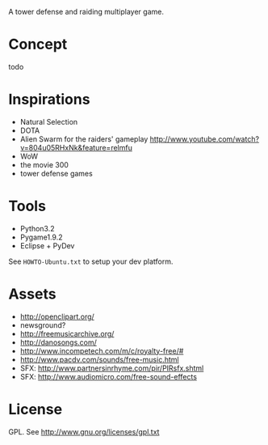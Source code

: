 A tower defense and raiding multiplayer game.


Concept
=======

todo


Inspirations
===========

* Natural Selection
* DOTA
* Alien Swarm for the raiders' gameplay http://www.youtube.com/watch?v=804u05RHxNk&feature=relmfu
* WoW
* the movie 300
* tower defense games


Tools
========

* Python3.2
* Pygame1.9.2
* Eclipse + PyDev

See `HOWTO-Ubuntu.txt` to setup your dev platform.

Assets
==========

* http://openclipart.org/
* newsground?
* http://freemusicarchive.org/
* http://danosongs.com/
* http://www.incompetech.com/m/c/royalty-free/#
* http://www.pacdv.com/sounds/free-music.html
* SFX: http://www.partnersinrhyme.com/pir/PIRsfx.shtml
* SFX: http://www.audiomicro.com/free-sound-effects

License
==========
GPL. See http://www.gnu.org/licenses/gpl.txt


